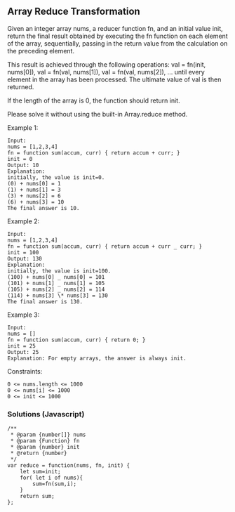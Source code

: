 ## Array Reduce Transformation

Given an integer array nums, a reducer function fn, and an initial value init, return the final result obtained by executing the fn function on each element of the array, sequentially, passing in the return value from the calculation on the preceding element.

This result is achieved through the following operations: val = fn(init, nums[0]), val = fn(val, nums[1]), val = fn(val, nums[2]), ... until every element in the array has been processed. The ultimate value of val is then returned.

If the length of the array is 0, the function should return init.

Please solve it without using the built-in Array.reduce method.


Example 1:
```
Input:
nums = [1,2,3,4]
fn = function sum(accum, curr) { return accum + curr; }
init = 0
Output: 10
Explanation:
initially, the value is init=0.
(0) + nums[0] = 1
(1) + nums[1] = 3
(3) + nums[2] = 6
(6) + nums[3] = 10
The final answer is 10.
```

Example 2:
```
Input:
nums = [1,2,3,4]
fn = function sum(accum, curr) { return accum + curr _ curr; }
init = 100
Output: 130
Explanation:
initially, the value is init=100.
(100) + nums[0] _ nums[0] = 101
(101) + nums[1] _ nums[1] = 105
(105) + nums[2] _ nums[2] = 114
(114) + nums[3] \* nums[3] = 130
The final answer is 130.
```

Example 3:
```
Input:
nums = []
fn = function sum(accum, curr) { return 0; }
init = 25
Output: 25
Explanation: For empty arrays, the answer is always init.
```

Constraints:
```
0 <= nums.length <= 1000
0 <= nums[i] <= 1000
0 <= init <= 1000
```
### Solutions (Javascript)
```
/**
 * @param {number[]} nums
 * @param {Function} fn
 * @param {number} init
 * @return {number}
 */
var reduce = function(nums, fn, init) {
    let sum=init;
    for( let i of nums){
        sum=fn(sum,i);
    }
    return sum;
};
```
